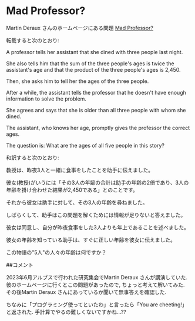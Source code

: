 # Mad Professor?

Martin Deraux さんのホームページにある問題
[Mad Professor?](http://www-fourier.univ-grenoble-alpes.fr/~deraux/puzzle/professor.html)

転載すると次のとおり:

A professor tells her assistant that she dined with three people last night.

She also tells him that the sum of the three people's ages is twice the assistant's age and that the product of the three people's ages is 2,450. 

Then, she asks him to tell her the ages of the three people. 

After a while, the assistant tells the professor that he doesn't have enough information to solve the problem. 

She agrees and says that she is older than all three people with whom she dined. 

The assistant, who knows her age, promptly gives the professor the correct ages. 

The question is: What are the ages of all five people in this story?


和訳すると次のとおり: 

教授は、昨夜3人と一緒に食事をしたことを助手に伝えました。

彼女(教授)がいうには「その3人の年齢の合計は助手の年齢の2倍であり、3人の年齢を掛け合わせた結果が2,450である」とのことです。

それから彼女は助手に対して、その3人の年齢を尋ねました。

しばらくして、助手はこの問題を解くためには情報が足りないと答えました。

彼女は同意し、自分が昨夜食事をした3人よりも年上であることを述べました。

彼女の年齢を知っている助手は、すぐに正しい年齢を彼女に伝えました。

この物語の"5人"の人々の年齢は何ですか？


##コメント

2023年6月アルプスで行われた研究集会でMartin Deraux さんが講演していた. 
彼のホームページに行くとこの問題があったので, ちょっと考えて解いてみた.
その後Martin Deraux さんにあっているか聞いて無事答えを確認した. 
 
ちなみに「プログラミング使ってといたわ」と言ったら「You are cheeting!」と返された. 
手計算でやるの難しくないですかね...??